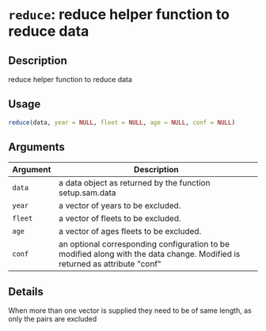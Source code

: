 # `reduce`: reduce helper function to reduce data

## Description


 reduce helper function to reduce data


## Usage

```r
reduce(data, year = NULL, fleet = NULL, age = NULL, conf = NULL)
```


## Arguments

Argument      |Description
------------- |----------------
```data```     |     a data object as returned by the function setup.sam.data
```year```     |     a vector of years to be excluded.
```fleet```     |     a vector of fleets to be excluded.
```age```     |     a vector of ages fleets to be excluded.
```conf```     |     an optional corresponding configuration to be modified along with the data change. Modified is returned as attribute "conf"

## Details


 When more than one vector is supplied they need to be of same length, as only the pairs are excluded


